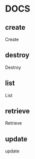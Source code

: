 # DOCS

## create

Create

## destroy

Destroy

## list

List

## retrieve

Retrieve

## update

update